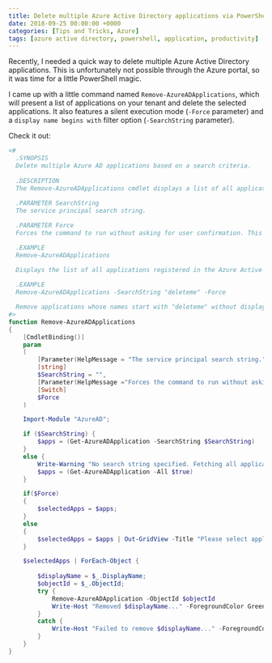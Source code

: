 ```yaml
---
title: Delete multiple Azure Active Directory applications via PowerShell
date: 2018-09-25 00:00:00 +0000
categories: [Tips and Tricks, Azure]
tags: [azure active directory, powershell, application, productivity]
---
```


Recently, I needed a quick way to delete multiple Azure Active Directory applications. This is unfortunately not possible through the Azure portal, so it was time for a little PowerShell magic.

I came up with a little command named `Remove-AzureADApplications`, which will present a list of applications on your tenant and delete the selected applications. It also features a silent execution mode (`-Force` parameter) and a `display name begins with` filter option (`-SearchString` parameter).

Check it out:

```powershell
<#
  .SYNOPSIS
  Delete multiple Azure AD applications based on a search criteria.
  
  .DESCRIPTION
  The Remove-AzureADApplications cmdlet displays a list of all applications registered in the Azure Active Directory, and deletes specified applications from Azure Active Directory (AD).
  
  .PARAMETER SearchString
  The service principal search string.

  .PARAMETER Force
  Forces the command to run without asking for user confirmation. This will remove all applications that match the filter criteria specified by the SearchString parameter, without displaying a list and waiting for the user to specify which applications are going to be deleted. If the SearchString parameter is omitted, this will attempt to delete all application registrations without confirmation. Use with caution.

  .EXAMPLE
  Remove-AzureADApplications

  Displays the list of all applications registered in the Azure Active Directory, and deletes selected applications.
  
  .EXAMPLE
  Remove-AzureADApplications -SearchString "deleteme" -Force

  Remove applications whose names start with "deleteme" without displaying a list for the user to select.
#>
function Remove-AzureADApplications 
{
    [CmdletBinding()]
    param
    (
        [Parameter(HelpMessage = "The service principal search string.")]
        [string]
        $SearchString = "",    
        [Parameter(HelpMessage ="Forces the command to run without asking for user confirmation. This will remove all applications that match the filter criteria specified by the SearchString parameter. If the SearchString parameter is omitted, this will attempt to delete all application registrations without confirmation. Use with caution.")]
        [Switch]
        $Force
    )

    Import-Module "AzureAD";

    if ($SearchString) {
        $apps = (Get-AzureADApplication -SearchString $SearchString)
    }
    else {
        Write-Warning "No search string specified. Fetching all applications."
        $apps = (Get-AzureADApplication -All $true)
    }

    if($Force)
    {
        $selectedApps = $apps;
    }
    else
    {
        $selectedApps = $apps | Out-GridView -Title "Please select applications to remove..." -OutputMode Multiple;
    }

    $selectedApps | ForEach-Object {
    
        $displayName = $_.DisplayName;
        $objectId = $_.ObjectId;
        try {
            Remove-AzureADApplication -ObjectId $objectId
            Write-Host "Removed $displayName..." -ForegroundColor Green;
        }
        catch {
            Write-Host "Failed to remove $displayName..." -ForegroundColor Red;
        }
    }
}
```